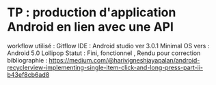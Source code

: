 # TP : production d'application Android en lien avec une API
workflow utilisé : Gitflow
IDE : Android studio ver 3.0.1
Minimal OS vers : Android 5.0 Lollipop
Statut : Fini, fonctionnel , Rendu pour correction
bibliographie : https://medium.com/@harivigneshjayapalan/android-recyclerview-implementing-single-item-click-and-long-press-part-ii-b43ef8cb6ad8
